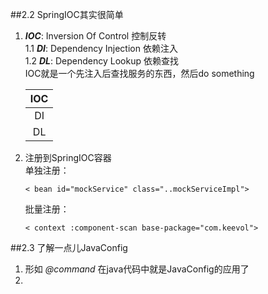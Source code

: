 <meta charset="utf-8" http-equiv="refresh" content="1">

##2.2 SpringIOC其实很简单

1. ***IOC***: Inversion Of Control  控制反转  
    1.1 ***DI***: Dependency Injection  依赖注入  
    1.2 ***DL***: Dependency Lookup     依赖查找  
    IOC就是一个先注入后查找服务的东西，然后do something  

    IOC|
    :-:|
    DI |
    DL |


2. 注册到SpringIOC容器  
    单独注册：
    ```
    < bean id="mockService" class="..mockServiceImpl">
    ```

    批量注册：
    ```
    < context :component-scan base-package="com.keevol">
    ```

##2.3 了解一点儿JavaConfig

1. 形如 *@command* 在java代码中就是JavaConfig的应用了
2. 






